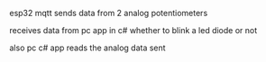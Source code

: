 esp32 mqtt sends data from 2 analog potentiometers

receives data from pc app in c# whether to blink a led diode or not

also pc c# app reads the analog data sent
